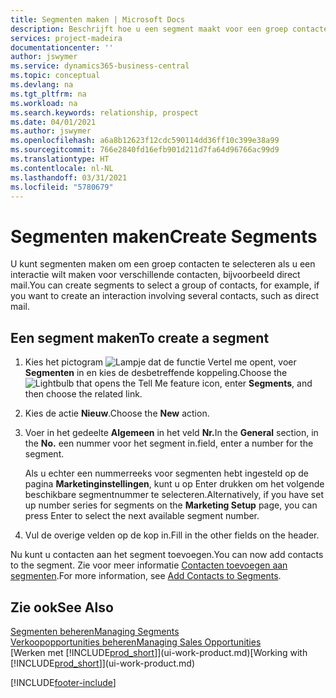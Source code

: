 ```yaml
---
title: Segmenten maken | Microsoft Docs
description: Beschrijft hoe u een segment maakt voor een groep contacten in Business Central, bijvoorbeeld om verschillende contacten een direct mail te sturen.
services: project-madeira
documentationcenter: ''
author: jswymer
ms.service: dynamics365-business-central
ms.topic: conceptual
ms.devlang: na
ms.tgt_pltfrm: na
ms.workload: na
ms.search.keywords: relationship, prospect
ms.date: 04/01/2021
ms.author: jswymer
ms.openlocfilehash: a6a8b12623f12cdc590114dd36ff10c399e38a99
ms.sourcegitcommit: 766e2840fd16efb901d211d7fa64d96766ac99d9
ms.translationtype: HT
ms.contentlocale: nl-NL
ms.lasthandoff: 03/31/2021
ms.locfileid: "5780679"
---
```

# <a name="create-segments"></a><span data-ttu-id="d722c-103">Segmenten maken</span><span class="sxs-lookup"><span data-stu-id="d722c-103">Create Segments</span></span>
<span data-ttu-id="d722c-104">U kunt segmenten maken om een groep contacten te selecteren als u een interactie wilt maken voor verschillende contacten, bijvoorbeeld direct mail.</span><span class="sxs-lookup"><span data-stu-id="d722c-104">You can create segments to select a group of contacts, for example, if you want to create an interaction involving several contacts, such as direct mail.</span></span>

## <a name="to-create-a-segment"></a><span data-ttu-id="d722c-105">Een segment maken</span><span class="sxs-lookup"><span data-stu-id="d722c-105">To create a segment</span></span>
1. <span data-ttu-id="d722c-106">Kies het pictogram ![Lampje dat de functie Vertel me opent](media/ui-search/search_small.png "Vertel me wat u wilt doen"), voer **Segmenten** in en kies de desbetreffende koppeling.</span><span class="sxs-lookup"><span data-stu-id="d722c-106">Choose the ![Lightbulb that opens the Tell Me feature](media/ui-search/search_small.png "Tell me what you want to do") icon, enter **Segments**, and then choose the related link.</span></span>
2. <span data-ttu-id="d722c-107">Kies de actie **Nieuw**.</span><span class="sxs-lookup"><span data-stu-id="d722c-107">Choose the **New** action.</span></span>
3. <span data-ttu-id="d722c-108">Voer in het gedeelte **Algemeen** in het veld **Nr.**</span><span class="sxs-lookup"><span data-stu-id="d722c-108">In the **General** section, in the **No.**</span></span> <span data-ttu-id="d722c-109">een nummer voor het segment in.</span><span class="sxs-lookup"><span data-stu-id="d722c-109">field, enter a number for the segment.</span></span>

    <span data-ttu-id="d722c-110">Als u echter een nummerreeks voor segmenten hebt ingesteld op de pagina **Marketinginstellingen**, kunt u op Enter drukken om het volgende beschikbare segmentnummer te selecteren.</span><span class="sxs-lookup"><span data-stu-id="d722c-110">Alternatively, if you have set up number series for segments on the **Marketing Setup** page, you can press Enter to select the next available segment number.</span></span>
4. <span data-ttu-id="d722c-111">Vul de overige velden op de kop in.</span><span class="sxs-lookup"><span data-stu-id="d722c-111">Fill in the other fields on the header.</span></span>

<span data-ttu-id="d722c-112">Nu kunt u contacten aan het segment toevoegen.</span><span class="sxs-lookup"><span data-stu-id="d722c-112">You can now add contacts to the segment.</span></span> <span data-ttu-id="d722c-113">Zie voor meer informatie [Contacten toevoegen aan segmenten](marketing-add-contact-segment.md).</span><span class="sxs-lookup"><span data-stu-id="d722c-113">For more information, see [Add Contacts to Segments](marketing-add-contact-segment.md).</span></span>

## <a name="see-also"></a><span data-ttu-id="d722c-114">Zie ook</span><span class="sxs-lookup"><span data-stu-id="d722c-114">See Also</span></span>
[<span data-ttu-id="d722c-115">Segmenten beheren</span><span class="sxs-lookup"><span data-stu-id="d722c-115">Managing Segments</span></span>](marketing-segments.md)  
[<span data-ttu-id="d722c-116">Verkoopopportunities beheren</span><span class="sxs-lookup"><span data-stu-id="d722c-116">Managing Sales Opportunities</span></span>](marketing-manage-sales-opportunities.md)  
<span data-ttu-id="d722c-117">[Werken met [!INCLUDE[prod_short](includes/prod_short.md)]](ui-work-product.md)</span><span class="sxs-lookup"><span data-stu-id="d722c-117">[Working with [!INCLUDE[prod_short](includes/prod_short.md)]](ui-work-product.md)</span></span>  


[!INCLUDE[footer-include](includes/footer-banner.md)]